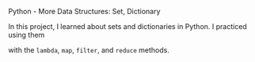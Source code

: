 Python - More Data Structures: Set, Dictionary

In this project, I learned about sets and dictionaries in Python. I practiced using them

with the `lambda`, `map`, `filter`, and `reduce` methods.



